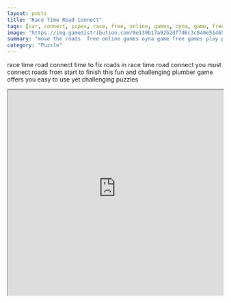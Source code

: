 ```yaml
---
layout: posts
title: "Race Time Road Connect"
tags: [car, connect, pipes, race, free, online, games, oyna, game, free, games, play, play, games]
image: "https://img.gamedistribution.com/0e139b17a92b2df7d6c3c840e51465fe.jpg"
summary: "move the roads  free online games oyna game free games play play games"
category: "Puzzle"
---
```


race time road connect time to fix roads in race time road connect you must connect roads from start to finish this fun and challenging plumber game offers you easy to use yet challenging puzzles

<iframe width="100%" height="480px;" src="https://flash.gamedistribution.com?game=0e139b17a92b2df7d6c3c840e51465fe"></iframe>